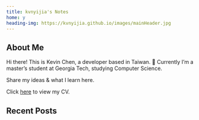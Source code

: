 ```yaml
---
title: kvnyijia's Notes
home: y
heading-img: https://kvnyijia.github.io/images/mainHeader.jpg
---
```


## About Me

Hi there! This is Kevin Chen, a developer based in Taiwan. 🧋
Currently I’m a master’s student at Georgia Tech, studying Computer Science.

Share my ideas & what I learn here.

Click [here](/assets/yi-chia-chen-cv.pdf) to view my CV.

## Recent Posts
